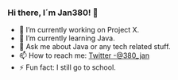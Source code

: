 ### Hi there, I´m Jan380! 👋

- 🔭 I’m currently working on Project X.
- 🌱 I’m currently learning Java.
- 💬 Ask me about Java or any tech related stuff.
- 📫 How to reach me: [Twitter -@380_jan](https://twitter.com/380_jan)
- ⚡ Fun fact: I still go to school.
